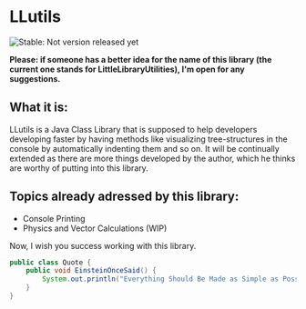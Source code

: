 # LLutils

![Stable: Not version released yet](https://img.shields.io/badge/stable%20version-not%20released%20yet-red.svg)

**Please: if someone has a better idea for the name of this library (the current one stands for LittleLibraryUtilities), I'm open for any suggestions.**

## What it is:
LLutils is a Java Class Library that is supposed to help developers developing faster by having methods like visualizing tree-structures in the console by automatically indenting them and so on.
It will be continually extended as there are more things developed by the author, which he thinks are worthy of putting into this library.

## Topics already adressed by this library:
- Console Printing
- Physics and Vector Calculations (WIP)

Now, I wish you success working with this library.
```Java
public class Quote {
    public void EinsteinOnceSaid() {
        System.out.println("Everything Should Be Made as Simple as Possible, But Not Simpler");
    }
}
```
